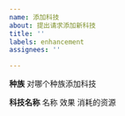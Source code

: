 ```yaml
---
name: 添加科技
about: 提出请求添加新科技
title: ''
labels: enhancement
assignees: ''

---
```


**种族**
对哪个种族添加科技

**科技名称**
名称
效果
消耗的资源

